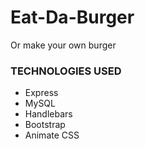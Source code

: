 # Eat-Da-Burger

Or make your own burger

### TECHNOLOGIES USED
* Express
* MySQL
* Handlebars
* Bootstrap
* Animate CSS
